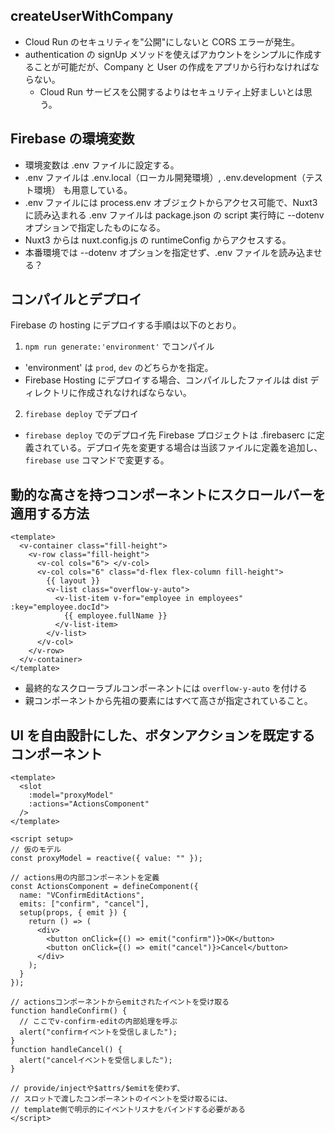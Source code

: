 ## createUserWithCompany

- Cloud Run のセキュリティを"公開"にしないと CORS エラーが発生。
- authentication の signUp メソッドを使えばアカウントをシンプルに作成することが可能だが、Company と User の作成をアプリから行わなければならない。
  - Cloud Run サービスを公開するよりはセキュリティ上好ましいとは思う。

## Firebase の環境変数

- 環境変数は .env ファイルに設定する。
- .env ファイルは .env.local（ローカル開発環境）, .env.development（テスト環境） も用意している。
- .env ファイルには process.env オブジェクトからアクセス可能で、Nuxt3 に読み込まれる .env ファイルは package.json の script 実行時に --dotenv オプションで指定したものになる。
- Nuxt3 からは nuxt.config.js の runtimeConfig からアクセスする。
- 本番環境では --dotenv オプションを指定せず、.env ファイルを読み込ませる？

## コンパイルとデプロイ

Firebase の hosting にデプロイする手順は以下のとおり。

1. `npm run generate:'environment'` でコンパイル

- 'environment' は `prod`, `dev` のどちらかを指定。
- Firebase Hosting にデプロイする場合、コンパイルしたファイルは dist ディレクトリに作成されなければならない。

2. `firebase deploy` でデプロイ

- `firebase deploy` でのデプロイ先 Firebase プロジェクトは .firebaserc に定義されている。デプロイ先を変更する場合は当該ファイルに定義を追加し、 `firebase use` コマンドで変更する。

## 動的な高さを持つコンポーネントにスクロールバーを適用する方法

```
<template>
  <v-container class="fill-height">
    <v-row class="fill-height">
      <v-col cols="6"> </v-col>
      <v-col cols="6" class="d-flex flex-column fill-height">
        {{ layout }}
        <v-list class="overflow-y-auto">
          <v-list-item v-for="employee in employees" :key="employee.docId">
            {{ employee.fullName }}
          </v-list-item>
        </v-list>
      </v-col>
    </v-row>
  </v-container>
</template>
```

- 最終的なスクローラブルコンポーネントには `overflow-y-auto` を付ける
- 親コンポーネントから先祖の要素にはすべて高さが指定されていること。

## UI を自由設計にした、ボタンアクションを既定するコンポーネント

```
<template>
  <slot
    :model="proxyModel"
    :actions="ActionsComponent"
  />
</template>

<script setup>
// 仮のモデル
const proxyModel = reactive({ value: "" });

// actions用の内部コンポーネントを定義
const ActionsComponent = defineComponent({
  name: "VConfirmEditActions",
  emits: ["confirm", "cancel"],
  setup(props, { emit }) {
    return () => (
      <div>
        <button onClick={() => emit("confirm")}>OK</button>
        <button onClick={() => emit("cancel")}>Cancel</button>
      </div>
    );
  }
});

// actionsコンポーネントからemitされたイベントを受け取る
function handleConfirm() {
  // ここでv-confirm-editの内部処理を呼ぶ
  alert("confirmイベントを受信しました");
}
function handleCancel() {
  alert("cancelイベントを受信しました");
}

// provide/injectや$attrs/$emitを使わず、
// スロットで渡したコンポーネントのイベントを受け取るには、
// template側で明示的にイベントリスナをバインドする必要がある
</script>
```
